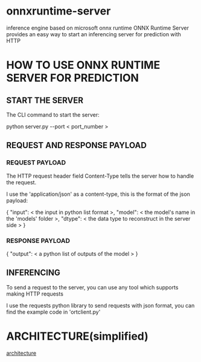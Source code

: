 # onnxruntime-server
inference engine based on microsoft onnx runtime
ONNX Runtime Server provides an easy way to start an inferencing server for prediction with HTTP

# HOW TO USE ONNX RUNTIME SERVER FOR PREDICTION
## START THE SERVER
The CLI command to start the server:

python server.py --port < port_number >

## REQUEST AND RESPONSE PAYLOAD
### REQUEST PAYLOAD
The HTTP request header field Content-Type tells the server how to handle the request.

I use the 'application/json' as a content-type, this is the format of the json payload:

{
"input": < the input in python list format >,
"model": < the model's name in the 'models' folder >,
"dtype": < the data type to reconstruct in the server side >
}

### RESPONSE PAYLOAD
{
"output": < a python list of outputs of the model >
}

## INFERENCING
To send a request to the server, you can use any tool which supports making HTTP requests

I use the requests python library to send requests with json format, you can find the example code in 'ortclient.py'

# ARCHITECTURE(simplified)
[architecture](architecture.png)
